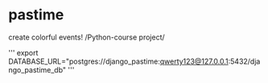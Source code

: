 # pastime
create colorful events! /Python-course project/

'''
export DATABASE_URL="postgres://django_pastime:qwerty123@127.0.0.1:5432/django_pastime_db"
'''

